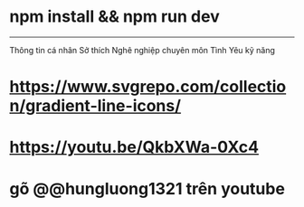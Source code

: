 # npm install && npm run dev

---

Thông tin cá nhân
Sở thích
Nghê nghiệp
chuyên môn
Tình Yêu
kỹ năng
# https://www.svgrepo.com/collection/gradient-line-icons/
# https://youtu.be/QkbXWa-0Xc4
# gõ @@hungluong1321 trên youtube 

